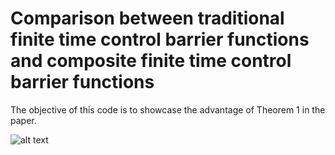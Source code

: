 # Comparison between traditional finite time control barrier functions and composite finite time control barrier functions

The objective of this code is to showcase the advantage of Theorem 1 in the paper.

![alt text](https://github.com/gtfactslab/TRO_CBFs-LTL_Robotarium_Experiment/tree/master/figs/trad_traj.png?raw=true)

